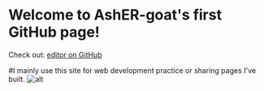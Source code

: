 # Welcome to AshER-goat's first GitHub page!
Check out: [editor on GitHub](https://github.com/AshER-goat/AshER-goat.github.io/My_Repos.md)

#I mainly use this site for web development practice or sharing pages I've built.
![alt](https://asher-goat/github.io/my&#32;art&#32;logo.png)
